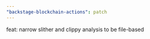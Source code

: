 ```yaml
---
"backstage-blockchain-actions": patch
---
```


feat: narrow slither and clippy analysis to be file-based
